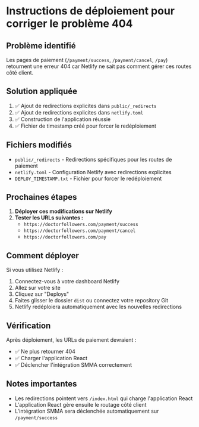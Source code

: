 # Instructions de déploiement pour corriger le problème 404

## Problème identifié
Les pages de paiement (`/payment/success`, `/payment/cancel`, `/pay`) retournent une erreur 404 car Netlify ne sait pas comment gérer ces routes côté client.

## Solution appliquée
1. ✅ Ajout de redirections explicites dans `public/_redirects`
2. ✅ Ajout de redirections explicites dans `netlify.toml`
3. ✅ Construction de l'application réussie
4. ✅ Fichier de timestamp créé pour forcer le redéploiement

## Fichiers modifiés
- `public/_redirects` - Redirections spécifiques pour les routes de paiement
- `netlify.toml` - Configuration Netlify avec redirections explicites
- `DEPLOY_TIMESTAMP.txt` - Fichier pour forcer le redéploiement

## Prochaines étapes
1. **Déployer ces modifications sur Netlify**
2. **Tester les URLs suivantes :**
   - `https://doctorfollowers.com/payment/success`
   - `https://doctorfollowers.com/payment/cancel`
   - `https://doctorfollowers.com/pay`

## Comment déployer
Si vous utilisez Netlify :
1. Connectez-vous à votre dashboard Netlify
2. Allez sur votre site
3. Cliquez sur "Deploys"
4. Faites glisser le dossier `dist` ou connectez votre repository Git
5. Netlify redéploiera automatiquement avec les nouvelles redirections

## Vérification
Après déploiement, les URLs de paiement devraient :
- ✅ Ne plus retourner 404
- ✅ Charger l'application React
- ✅ Déclencher l'intégration SMMA correctement

## Notes importantes
- Les redirections pointent vers `/index.html` qui charge l'application React
- L'application React gère ensuite le routage côté client
- L'intégration SMMA sera déclenchée automatiquement sur `/payment/success`
